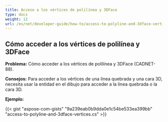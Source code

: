```yaml
---
title: Acceso a los vértices de polilínea y 3DFace
type: docs
weight: 12
url: /es/net/developer-guide/how-to/access-to-polyline-and-3dface-vertices/
---
```


## **Cómo acceder a los vértices de polilínea y 3DFace**

**Problema:** Cómo acceder a los vértices de polilínea y 3DFace (CADNET-88).

**Consejos:** Para acceder a los vértices de una línea quebrada y una cara 3D, necesita usar la entidad en el dibujo para acceder a la línea quebrada o la cara 3D.

**Ejemplo:**

{{< gist "aspose-com-gists" "9a239eab0b9dda0e1c54be533ea399bb" "access-to-polyline-and-3dface-vertices.cs" >}}
